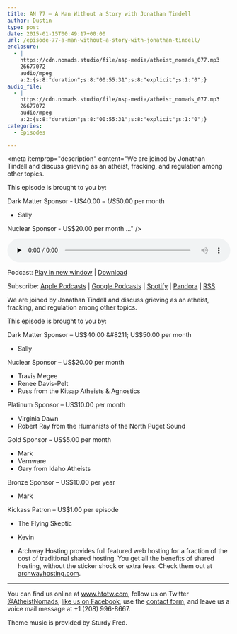 ```yaml
---
title: AN 77 – A Man Without a Story with Jonathan Tindell
author: Dustin
type: post
date: 2015-01-15T00:49:17+00:00
url: /episode-77-a-man-without-a-story-with-jonathan-tindell/
enclosure:
  - |
    https://cdn.nomads.studio/file/nsp-media/atheist_nomads_077.mp3
    26677072
    audio/mpeg
    a:2:{s:8:"duration";s:8:"00:55:31";s:8:"explicit";s:1:"0";}
audio_file:
  - |
    https://cdn.nomads.studio/file/nsp-media/atheist_nomads_077.mp3
    26677072
    audio/mpeg
    a:2:{s:8:"duration";s:8:"00:55:31";s:8:"explicit";s:1:"0";}
categories:
  - Episodes

---
```

<div itemscope itemtype="http://schema.org/AudioObject">
  <meta itemprop="name" content="Episode 77 &#8211; A Man Without a Story with Jonathan Tindell" />
  
  <meta itemprop="uploadDate" content="2015-01-14T17:49:17-07:00" />
  
  <meta itemprop="encodingFormat" content="audio/mpeg" />
  
  <meta itemprop="duration" content="PT55M31S" />
  
  <meta itemprop="description" content="We are joined by Jonathan Tindell and discuss grieving as an atheist, fracking, and regulation among other topics.

This episode is brought to you by:

Dark Matter Sponsor - US$40.00 - US$50.00 per month
* Sally

Nuclear Sponsor - US$20.00 per month
..." />
  
  <meta itemprop="contentUrl" content="https://dts.podtrac.com/redirect.mp3/cdn.nomads.studio/file/nsp-media/atheist_nomads_077.mp3" />
  
  <meta itemprop="contentSize" content="25.4" />
  </p> 
  
  <div class="powerpress_player" id="powerpress_player_8332">
    <audio class="wp-audio-shortcode" id="audio-5161-76" preload="none" style="width: 100%;" controls="controls"><source type="audio/mpeg" src="https://dts.podtrac.com/redirect.mp3/cdn.nomads.studio/file/nsp-media/atheist_nomads_077.mp3?_=76" /><a href="https://dts.podtrac.com/redirect.mp3/cdn.nomads.studio/file/nsp-media/atheist_nomads_077.mp3">https://dts.podtrac.com/redirect.mp3/cdn.nomads.studio/file/nsp-media/atheist_nomads_077.mp3</a></audio>
  </div>
</div>

<p class="powerpress_links powerpress_links_mp3">
  Podcast: <a href="https://dts.podtrac.com/redirect.mp3/cdn.nomads.studio/file/nsp-media/atheist_nomads_077.mp3" class="powerpress_link_pinw" target="_blank" title="Play in new window" onclick="return powerpress_pinw('https://htotw.com/?powerpress_pinw=5161-podcast');" rel="nofollow">Play in new window</a> | <a href="https://dts.podtrac.com/redirect.mp3/cdn.nomads.studio/file/nsp-media/atheist_nomads_077.mp3" class="powerpress_link_d" title="Download" rel="nofollow" download="atheist_nomads_077.mp3">Download</a>
</p>

<p class="powerpress_links powerpress_subscribe_links">
  Subscribe: <a href="https://podcasts.apple.com/us/podcast/humanists-take-on-the-world/id530050098?mt=2&ls=1" class="powerpress_link_subscribe powerpress_link_subscribe_itunes" target="_blank" title="Subscribe on Apple Podcasts" rel="nofollow">Apple Podcasts</a> | <a href="https://www.google.com/podcasts?feed=aHR0cDovL2F0aGVpc3Rub21hZHMubGlic3luLmNvbS9yc3M%3D" class="powerpress_link_subscribe powerpress_link_subscribe_googleplay" target="_blank" title="Subscribe on Google Podcasts" rel="nofollow">Google Podcasts</a> | <a href="https://open.spotify.com/show/3LzK2xZGike6Tc1GEMtMbr?si=LieN9SNuTpq96smuaUsH8A" class="powerpress_link_subscribe powerpress_link_subscribe_spotify" target="_blank" title="Subscribe on Spotify" rel="nofollow">Spotify</a> | <a href="https://www.pandora.com/podcast/atheist-nomads/PC:10122?corr=62071012&part=ug" class="powerpress_link_subscribe powerpress_link_subscribe_pandora" target="_blank" title="Subscribe on Pandora" rel="nofollow">Pandora</a> | <a href="https://htotw.com/feed/podcast/" class="powerpress_link_subscribe powerpress_link_subscribe_rss" target="_blank" title="Subscribe via RSS" rel="nofollow">RSS</a>
</p>

We are joined by Jonathan Tindell and discuss grieving as an atheist, fracking, and regulation among other topics.

This episode is brought to you by:

Dark Matter Sponsor &#8211; US$40.00 &#8211; US$50.00 per month  
* Sally

Nuclear Sponsor &#8211; US$20.00 per month  
* Travis Megee  
* Renee Davis-Pelt  
* Russ from the Kitsap Atheists & Agnostics

Platinum Sponsor – US$10.00 per month  
* Virginia Dawn  
* Robert Ray from the Humanists of the North Puget Sound

Gold Sponsor – US$5.00 per month  
* Mark  
* Vernware  
* Gary from Idaho Atheists

Bronze Sponsor &#8211; US$10.00 per year  
* Mark

Kickass Patron &#8211; US$1.00 per episode  
* The Flying Skeptic  
* Kevin

* Archway Hosting provides full featured web hosting for a fraction of the cost of traditional shared hosting. You get all the benefits of shared hosting, without the sticker shock or extra fees. Check them out at <a href="http://archwayhosting.com/" target="_blank" rel="noopener">archwayhosting.com</a>.

<hr width="500" />

You can find us online at <a href="https://www.htotw.com/" target="_blank" rel="noopener">www.htotw.com</a>, follow us on Twitter <a href="https://htotw.com/twitter" target="_blank" rel="noopener">@AtheistNomads</a>, <a href="https://htotw.com/facebook" target="_blank" rel="noopener">like us on Facebook</a>, use the [contact form](https://htotw.com/contact), and leave us a voice mail message at +1 (208) 996-8667.

Theme music is provided by Sturdy Fred.